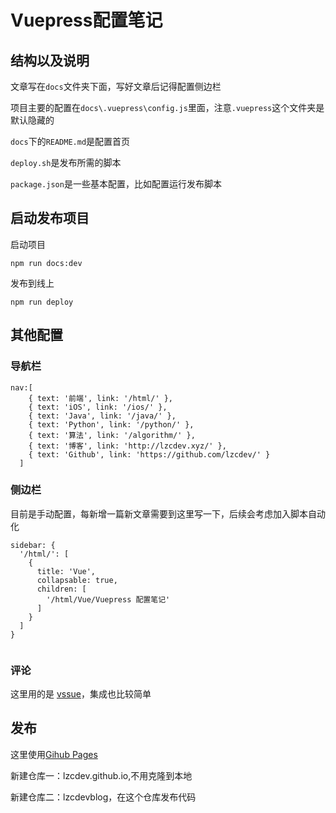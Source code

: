 # Vuepress配置笔记


## 结构以及说明


文章写在`docs`文件夹下面，写好文章后记得配置侧边栏

项目主要的配置在`docs\.vuepress\config.js`里面，注意`.vuepress`这个文件夹是默认隐藏的

`docs`下的`README.md`是配置首页

`deploy.sh`是发布所需的脚本

`package.json`是一些基本配置，比如配置运行发布脚本

## 启动发布项目

启动项目
```
npm run docs:dev
```

发布到线上
```
npm run deploy
```

## 其他配置

### 导航栏

```
nav:[
    { text: '前端', link: '/html/' }, 
    { text: 'iOS', link: '/ios/' }, 
    { text: 'Java', link: '/java/' }, 
    { text: 'Python', link: '/python/' }, 
    { text: '算法', link: '/algorithm/' }, 
    { text: '博客', link: 'http://lzcdev.xyz/' },
    { text: 'Github', link: 'https://github.com/lzcdev/' }
  ]
```

### 侧边栏

目前是手动配置，每新增一篇新文章需要到这里写一下，后续会考虑加入脚本自动化

```
sidebar: {
  '/html/': [
    {
      title: 'Vue',
      collapsable: true,
      children: [
        '/html/Vue/Vuepress 配置笔记'
      ]
    }
  ]
}
     
```

### 评论
这里用的是 [vssue](https://vssue.js.org/zh/guide/)，集成也比较简单


## 发布
这里使用[Gihub Pages](https://pages.github.com/)

新建仓库一：lzcdev.github.io,不用克隆到本地

新建仓库二：lzcdevblog，在这个仓库发布代码


<Vssue />
